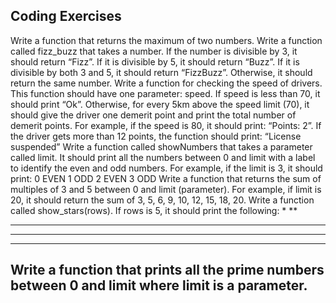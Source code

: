 ## Coding Exercises

Write a function that returns the maximum of two numbers.
Write a function called fizz_buzz that takes a number.
If the number is divisible by 3, it should return “Fizz”.
If it is divisible by 5, it should return “Buzz”.
If it is divisible by both 3 and 5, it should return “FizzBuzz”.
Otherwise, it should return the same number.
Write a function for checking the speed of drivers. This function should have one parameter: speed.
If speed is less than 70, it should print “Ok”.
Otherwise, for every 5km above the speed limit (70), it should give the driver one demerit point and print the total number of demerit points. For example, if the speed is 80, it should print: “Points: 2”.
If the driver gets more than 12 points, the function should print: “License suspended”
Write a function called showNumbers that takes a parameter called limit. It should print all the numbers between 0 and limit with a label to identify the even and odd numbers. For example, if the limit is 3, it should print:
0 EVEN
1 ODD
2 EVEN
3 ODD
Write a function that returns the sum of multiples of 3 and 5 between 0 and limit (parameter). For example, if limit is 20, it should return the sum of 3, 5, 6, 9, 10, 12, 15, 18, 20.
Write a function called show_stars(rows). If rows is 5, it should print the following:
*
**
***
****
*****
Write a function that prints all the prime numbers between 0 and limit where limit is a parameter.
---